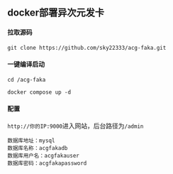 ## docker部署异次元发卡

#### 拉取源码
```
git clone https://github.com/sky22333/acg-faka.git
```
#### 一键编译启动
```
cd /acg-faka
```
```
docker compose up -d
```

#### 配置

`http://你的IP:9000`进入网站，后台路径为`/admin`


```
数据库地址：mysql
数据库名称：acgfakadb
数据库用户名：acgfakauser
数据库密码：acgfakapassword
```
